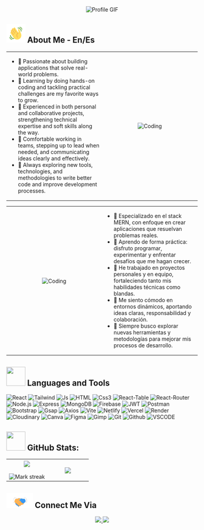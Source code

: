 <div align="center">
  
  <img src="https://github.com/Yappur/Yappur/releases/download/1.0/GifMateoYapurProfile.gif" alt="Profile GIF" width="600"/>
  
<!--   <img src="https://readme-typing-svg.herokuapp.com?font=Architects+Daughter&color=%2338C2FF&size=50&center=true&vCenter=true&height=60&width=600&lines=Hi%2C+It's+Mateo!;Full-Stack+Developer;Tech+enthusiast;Welcome+to+my+profile!" alt="Title"></img> -->
</div>



## <img src="https://raw.githubusercontent.com/ashu-guo/ashu-guo/main/assets/wave.gif" width="50px" height="50px"></img> About Me - En/Es

<table align="center">
<tr border="none">
<td width="50%" align="left">

- 🚀 Passionate about building applications that solve real-world problems.
- 🧠 Learning by doing hands-on coding and tackling practical challenges are my favorite ways to grow.
- 🤝 Experienced in both personal and collaborative projects, strengthening technical expertise and soft skills along the way.
- 🎯 Comfortable working in teams, stepping up to lead when needed, and communicating ideas clearly and effectively.
- 🔎 Always exploring new tools, technologies, and methodologies to write better code and improve development processes.

</td>
<td width="50%" align="center">
  <img align="center" alt="Coding" width="450" src="https://github.com/Yappur/Yappur/releases/download/1.2/hackingGif.gif">
</td>
</tr>
</table>

<table align="center">
<tr border="none">

  <td width="50%" align="center">
  <img align="center" alt="Coding" width="450" src="https://github.com/Yappur/Yappur/releases/download/1.1/GlitchGif.gif ">
</td>

<td width="50%" align="left">

- 🚀 Especializado en el stack MERN, con enfoque en crear aplicaciones que resuelvan problemas reales.
- 🧠 Aprendo de forma práctica: disfruto programar, experimentar y enfrentar desafíos que me hagan crecer.
- 🤝 He trabajado en proyectos personales y en equipo, fortaleciendo tanto mis habilidades técnicas como blandas.
- 🎯 Me siento cómodo en entornos dinámicos, aportando ideas claras, responsabilidad y colaboración.
- 🔎 Siempre busco explorar nuevas herramientas y metodologías para mejorar mis procesos de desarrollo.

</td>

</tr>
</table>

## <img src="https://media.giphy.com/media/M4NykXxUE0HAcK7UJ6/giphy.gif" width="50px" height="50px"></img> Languages and Tools

![React](https://img.shields.io/badge/React-20232A?style=for-the-badge&logo=react&logoColor=61DAFB) ![Tailwind](https://img.shields.io/badge/Tailwind_CSS-38B2AC?style=for-the-badge&logo=tailwind-css&logoColor=white) ![Js](https://img.shields.io/badge/JavaScript-323330?style=for-the-badge&logo=javascript&logoColor=F7DF1E) ![HTML](https://img.shields.io/badge/HTML5-E34F26?style=for-the-badge&logo=html5&logoColor=white) ![Css3](https://img.shields.io/badge/CSS3-1572B6?style=for-the-badge&logo=css3&logoColor=white) ![React-Table](https://img.shields.io/badge/react%20table-FF4154?style=for-the-badge&logo=react%20table&logoColor=white) ![React-Router](https://img.shields.io/badge/React_Router-CA4245?style=for-the-badge&logo=react-router&logoColor=white) ![Node.js](https://img.shields.io/badge/Node.js-339933?style=for-the-badge&logo=nodedotjs&logoColor=white) ![Express](https://img.shields.io/badge/Express%20js-000000?style=for-the-badge&logo=express&logoColor=white) ![MongoDB](https://img.shields.io/badge/MongoDB-4EA94B?style=for-the-badge&logo=mongodb&logoColor=white) ![Firebase](https://img.shields.io/badge/firebase-ffca28?style=for-the-badge&logo=firebase&logoColor=black) ![JWT](https://img.shields.io/badge/JWT-000000?style=for-the-badge&logo=JSON%20web%20tokens&logoColor=white) ![Postman](https://img.shields.io/badge/Postman-FF6C37?style=for-the-badge&logo=Postman&logoColor=white) ![Bootstrap](https://img.shields.io/badge/Bootstrap-563D7C?style=for-the-badge&logo=bootstrap&logoColor=white) ![Gsap](https://img.shields.io/badge/GSAP-93CF2B?style=for-the-badge&logo=greensock&logoColor=white) ![Axios](https://img.shields.io/badge/axios-671ddf?&style=for-the-badge&logo=axios&logoColor=white) ![Vite](https://img.shields.io/badge/Vite-B73BFE?style=for-the-badge&logo=vite&logoColor=FFD62E) ![Netlify](https://img.shields.io/badge/Netlify-00C7B7?style=for-the-badge&logo=netlify&logoColor=white) ![Vercel](https://img.shields.io/badge/Vercel-000000?style=for-the-badge&logo=vercel&logoColor=white) ![Render](https://img.shields.io/badge/Render-46E3B7?style=for-the-badge&logo=render&logoColor=white) ![Cloudinary](https://img.shields.io/badge/Cloudinary-3448C5?style=for-the-badge&logo=Cloudinary&logoColor=white) ![Canva](https://img.shields.io/badge/Canva-%2300C4CC.svg?&style=for-the-badge&logo=Canva&logoColor=white) ![Figma](https://img.shields.io/badge/Figma-F24E1E?style=for-the-badge&logo=figma&logoColor=white) ![Gimp](https://img.shields.io/badge/gimp-5C5543?style=for-the-badge&logo=gimp&logoColor=white) ![Git](https://img.shields.io/badge/GIT-E44C30?style=for-the-badge&logo=git&logoColor=white) ![Github](https://img.shields.io/badge/GitHub-100000?style=for-the-badge&logo=github&logoColor=white) ![VSCODE](https://img.shields.io/badge/VSCode-0078D4?style=for-the-badge&logo=visual%20studio%20code&logoColor=white)

## <img src="https://media2.giphy.com/media/QssGEmpkyEOhBCb7e1/giphy.gif?cid=ecf05e47a0n3gi1bfqntqmob8g9aid1oyj2wr3ds3mg700bl&rid=giphy.gif" width="50px" height="50px"> GitHub Stats:

<table align="center">
<tr border="none">
<td width="50%" align="center">

  <img  align="center"  src="https://github-readme-stats.vercel.app/api?username=Yappur&theme=chartreuse-dark&show_icons=true&count_private=true&hide=contribs,issues" />
  <br></br>
  <img  title="🔥 Get streak stats for your profile at git.io/streak-stats" alt="Mark streak" src="https://github-readme-streak-stats.herokuapp.com/?user=Yappur&theme=chartreuse-dark&hide_border=false" /> 
</td>
<td width="50%" align="center">

  <img  align="center"  src="https://github-readme-stats.anuraghazra1.vercel.app/api/top-langs/?username=Yappur&theme=chartreuse-dark&hide_border=false&no-bg=true&no-frame=true&langs_count=10"/>

  </td>
</tr>
</table>

## <img src='https://raw.githubusercontent.com/ashu-guo/ashu-guo/main/assets/handshake.gif' width="70px" height="40px"> Connect Me Via

<p align="center">
  <a href="mailto:mateox463@gmail.com">
    <img src="https://img.shields.io/badge/Email-D14836?style=for-the-badge&logo=gmail&logoColor=white" />
  </a>
  <a href="https://www.linkedin.com/in/mateoyapur/" target="_blank">
    <img src="https://img.shields.io/badge/LinkedIn-0077B5?style=for-the-badge&logo=linkedin&logoColor=white" />
  </a>
</p>
